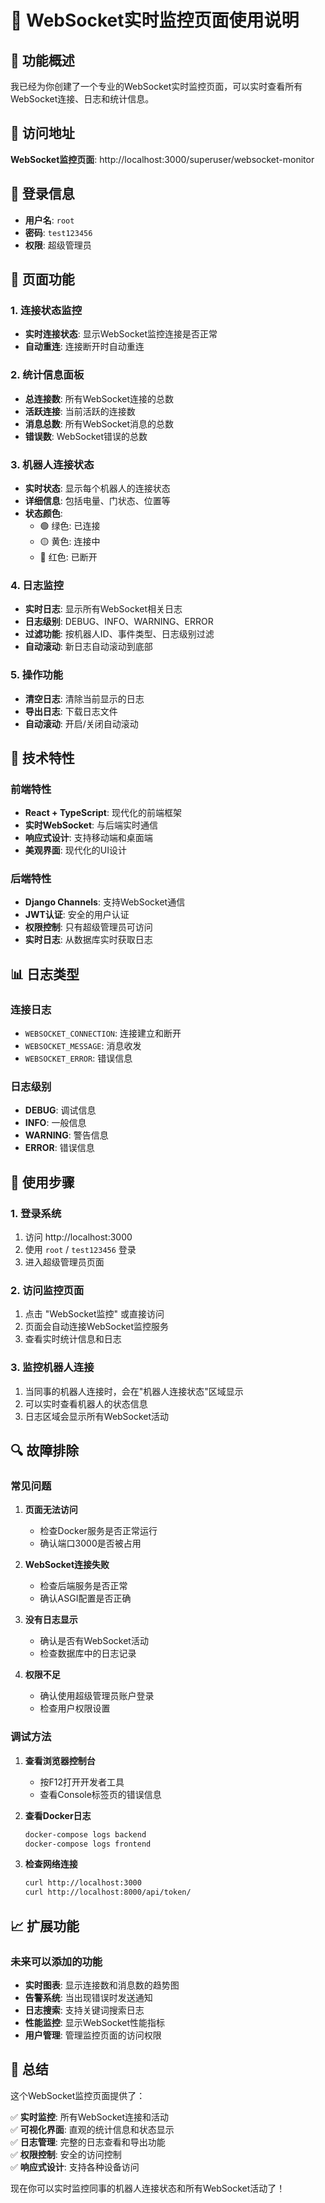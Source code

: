 # 🔌 WebSocket实时监控页面使用说明

## 🎯 功能概述

我已经为你创建了一个专业的WebSocket实时监控页面，可以实时查看所有WebSocket连接、日志和统计信息。

## 📍 访问地址

**WebSocket监控页面**: http://localhost:3000/superuser/websocket-monitor

## 🔐 登录信息

- **用户名**: `root`
- **密码**: `test123456`
- **权限**: 超级管理员

## 🎨 页面功能

### 1. 连接状态监控
- **实时连接状态**: 显示WebSocket监控连接是否正常
- **自动重连**: 连接断开时自动重连

### 2. 统计信息面板
- **总连接数**: 所有WebSocket连接的总数
- **活跃连接**: 当前活跃的连接数
- **消息总数**: 所有WebSocket消息的总数
- **错误数**: WebSocket错误的总数

### 3. 机器人连接状态
- **实时状态**: 显示每个机器人的连接状态
- **详细信息**: 包括电量、门状态、位置等
- **状态颜色**: 
  - 🟢 绿色: 已连接
  - 🟡 黄色: 连接中
  - 🔴 红色: 已断开

### 4. 日志监控
- **实时日志**: 显示所有WebSocket相关日志
- **日志级别**: DEBUG、INFO、WARNING、ERROR
- **过滤功能**: 按机器人ID、事件类型、日志级别过滤
- **自动滚动**: 新日志自动滚动到底部

### 5. 操作功能
- **清空日志**: 清除当前显示的日志
- **导出日志**: 下载日志文件
- **自动滚动**: 开启/关闭自动滚动

## 🔧 技术特性

### 前端特性
- **React + TypeScript**: 现代化的前端框架
- **实时WebSocket**: 与后端实时通信
- **响应式设计**: 支持移动端和桌面端
- **美观界面**: 现代化的UI设计

### 后端特性
- **Django Channels**: 支持WebSocket通信
- **JWT认证**: 安全的用户认证
- **权限控制**: 只有超级管理员可访问
- **实时日志**: 从数据库实时获取日志

## 📊 日志类型

### 连接日志
- `WEBSOCKET_CONNECTION`: 连接建立和断开
- `WEBSOCKET_MESSAGE`: 消息收发
- `WEBSOCKET_ERROR`: 错误信息

### 日志级别
- **DEBUG**: 调试信息
- **INFO**: 一般信息
- **WARNING**: 警告信息
- **ERROR**: 错误信息

## 🚀 使用步骤

### 1. 登录系统
1. 访问 http://localhost:3000
2. 使用 `root` / `test123456` 登录
3. 进入超级管理员页面

### 2. 访问监控页面
1. 点击 "WebSocket监控" 或直接访问
2. 页面会自动连接WebSocket监控服务
3. 查看实时统计信息和日志

### 3. 监控机器人连接
1. 当同事的机器人连接时，会在"机器人连接状态"区域显示
2. 可以实时查看机器人的状态信息
3. 日志区域会显示所有WebSocket活动

## 🔍 故障排除

### 常见问题

1. **页面无法访问**
   - 检查Docker服务是否正常运行
   - 确认端口3000是否被占用

2. **WebSocket连接失败**
   - 检查后端服务是否正常
   - 确认ASGI配置是否正确

3. **没有日志显示**
   - 确认是否有WebSocket活动
   - 检查数据库中的日志记录

4. **权限不足**
   - 确认使用超级管理员账户登录
   - 检查用户权限设置

### 调试方法

1. **查看浏览器控制台**
   - 按F12打开开发者工具
   - 查看Console标签页的错误信息

2. **查看Docker日志**
   ```bash
   docker-compose logs backend
   docker-compose logs frontend
   ```

3. **检查网络连接**
   ```bash
   curl http://localhost:3000
   curl http://localhost:8000/api/token/
   ```

## 📈 扩展功能

### 未来可以添加的功能
- **实时图表**: 显示连接数和消息数的趋势图
- **告警系统**: 当出现错误时发送通知
- **日志搜索**: 支持关键词搜索日志
- **性能监控**: 显示WebSocket性能指标
- **用户管理**: 管理监控页面的访问权限

## 🎉 总结

这个WebSocket监控页面提供了：

✅ **实时监控**: 所有WebSocket连接和活动  
✅ **可视化界面**: 直观的统计信息和状态显示  
✅ **日志管理**: 完整的日志查看和导出功能  
✅ **权限控制**: 安全的访问控制  
✅ **响应式设计**: 支持各种设备访问  

现在你可以实时监控同事的机器人连接状态和所有WebSocket活动了！ 